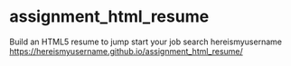 # assignment_html_resume
Build an HTML5 resume to jump start your job search
hereismyusername
https://hereismyusername.github.io/assignment_html_resume/
